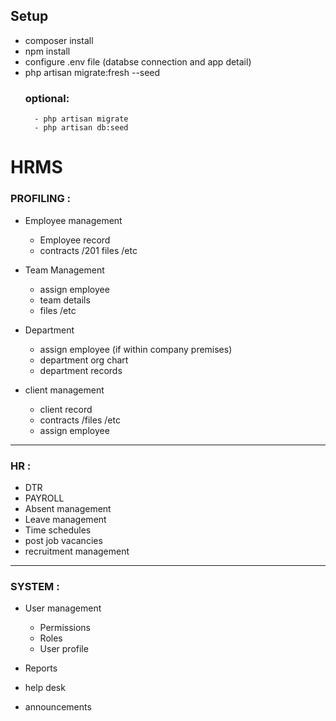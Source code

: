 ## Setup
- composer install
- npm install
- configure .env file (databse connection and app detail)
- php artisan migrate:fresh --seed
    ### optional:
        - php artisan migrate
        - php artisan db:seed


# HRMS
### PROFILING :
- Employee management
    - Employee record
    - contracts /201 files /etc

- Team Management
    - assign employee
    - team details
    - files /etc

- Department
    - assign employee (if within company premises)
    - department org chart
    - department records

- client management
    - client record
    - contracts /files /etc
    - assign employee
---

### HR :
- DTR
- PAYROLL
- Absent management
- Leave management
- Time schedules
- post job vacancies
- recruitment management
---

### SYSTEM :
- User management
    - Permissions
    - Roles
    - User profile

- Reports
- help desk
- announcements